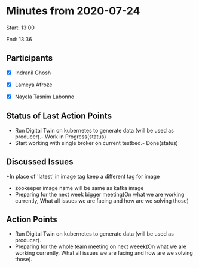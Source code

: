 # Minutes from 2020-07-24

Start: 13:00

End: 13:36


## Participants

* [X] Indranil Ghosh
* [X] Lameya Afroze
* [X] Nayela Tasnim Labonno


## Status of Last Action Points

*	Run Digital Twin on kubernetes to generate data (will be used as producer).- Work in Progress(status)
*	Start working with single broker on current testbed.- Done(status)



## Discussed Issues

*In place of 'latest' in image tag keep a different tag for image
* zookeeper image name will be same as kafka image
* Preparing for the next week bigger meeting(On what we are working currently, What all issues we are facing and how are we solving those)


## Action Points

*	Run Digital Twin on kubernetes to generate data (will be used as producer).
*	Preparing for the whole team meeting on next weeek(On what we are working currently, What all issues we are facing and how are we solving those).
